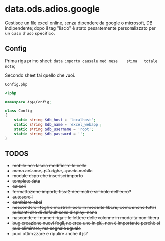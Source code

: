 # data.ods.adios.google

Gestisce un file excel online, senza dipendere da google o microsoft, DB indipendente; dopo il tag "liscio" è stato pesantemente personalizzato per un caso
d'uso specifico.

## Config

Prima riga primo sheet: ```data	importo	causale	med mese	stima	totale	note```;

Secondo sheet fai quello che vuoi.

```Config.php```

```php
<?php

namespace App\Config;

class Config
{
	static string $db_host = 'localhost';
	static string $db_name = 'excel_webapp';
	static string $db_username = 'root';
	static string $db_password = '';
}
```

## TODOS

+ ~~mobile non lascia modificare le celle~~
+ ~~meno colonne, più righe, specie mobile~~
+ ~~modale dopo che inserisci importo~~
+ ~~template data~~
+ ~~calcoli~~
+ ~~formattazione importi, fissi 2 decimali e simbolo dell'euro?~~
+ ~~autoscroll~~
+ ~~cambiare label~~
+ ~~nascondere i fogli e mostrarli solo in modalità libera, come anche tutti i pulsanti che di default sono display: none~~
+ ~~nascondere i numeri riga e le lettere delle colonne in modalità non libera~~
+ ~~bug creazione nuovi fogli, ne crea uno in più, non è importante perchè si può eliminare, ma segnalo uguale~~
+ puoi ottimizzare e ripulire anche il js?
